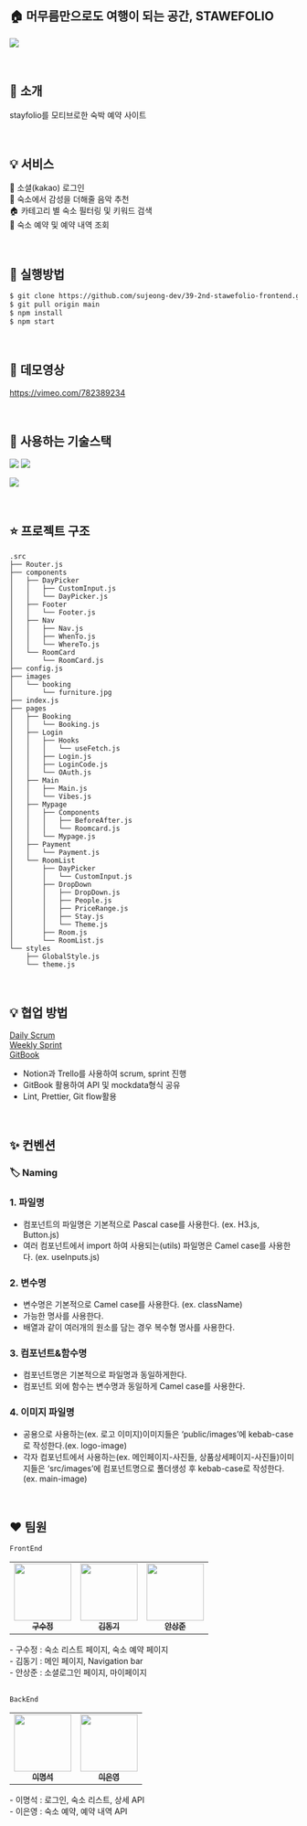 ## 🏠 머무름만으로도 여행이 되는 공간, STAWEFOLIO

![](https://velog.velcdn.com/images/sujeong_dev/post/5aa50db8-787b-43ac-8b61-f79c31a8b5a6/image.gif)

<br />

## 👏 소개

stayfolio를 모티브로한 숙박 예약 사이트

<br />

## 💡 서비스
👤 소셜(kakao) 로그인 <br />
🎵 숙소에서 감성을 더해줄 음악 추천 <br />
🏠 카테고리 별 숙소 필터링 및 키워드 검색 <br />
🛒 숙소 예약 및 예약 내역 조회 <br />

<br />

## 🚀 실행방법
```zsh
$ git clone https://github.com/sujeong-dev/39-2nd-stawefolio-frontend.git
$ git pull origin main
$ npm install
$ npm start
```

<br />

## 🎥 데모영상
https://vimeo.com/782389234

<br />

## 🔧 사용하는 기술스택
<p>
<img src="https://img.shields.io/badge/React-61DAFB?style=flat-square&logo=React&logoColor=black" style="display=inline" />
<img src="https://img.shields.io/badge/Styled%20 Components-DB7093?style=flat-square&logo=StyledComponents&logoColor=white" style="display:inline-block"/>
<figure class="third"></figure>
</p>

![](https://velog.velcdn.com/images/sujeong_dev/post/7ae959d1-f530-4b7a-b1ae-92b0809d813d/image.png)

<br />

## ⭐️ 프로젝트 구조
```
.src
├── Router.js
├── components
│   ├── DayPicker
│   │   ├── CustomInput.js
│   │   └── DayPicker.js
│   ├── Footer
│   │   └── Footer.js
│   ├── Nav
│   │   ├── Nav.js
│   │   ├── WhenTo.js
│   │   └── WhereTo.js
│   └── RoomCard
│       └── RoomCard.js
├── config.js
├── images
│   └── booking
│       └── furniture.jpg
├── index.js
├── pages
│   ├── Booking
│   │   └── Booking.js
│   ├── Login
│   │   ├── Hooks
│   │   │   └── useFetch.js
│   │   ├── Login.js
│   │   ├── LoginCode.js
│   │   └── OAuth.js
│   ├── Main
│   │   ├── Main.js
│   │   └── Vibes.js
│   ├── Mypage
│   │   ├── Components
│   │   │   ├── BeforeAfter.js
│   │   │   └── Roomcard.js
│   │   └── Mypage.js
│   ├── Payment
│   │   └── Payment.js
│   └── RoomList
│       ├── DayPicker
│       │   └── CustomInput.js
│       ├── DropDown
│       │   ├── DropDown.js
│       │   ├── People.js
│       │   ├── PriceRange.js
│       │   ├── Stay.js
│       │   └── Theme.js
│       ├── Room.js
│       └── RoomList.js
└── styles
    ├── GlobalStyle.js
    └── theme.js
```

<br />


## 💡 협업 방법

[Daily Scrum](https://www.notion.so/04eef3a312024a05bb1bb7742b7afe21?pvs=4) <br />
[Weekly Sprint](https://trello.com/b/4IhZ7asL/staypolio) <br />
[GitBook](https://yhkyhk92s-organization.gitbook.io/stawefolio/) <br />
- Notion과 Trello를 사용하여 scrum, sprint 진행
- GitBook 활용하여 API 및 mockdata형식 공유
- Lint, Prettier, Git flow활용

<br />

## ✨ 컨벤션

### 🏷 Naming

### 1. 파일명

- 컴포넌트의 파일명은 기본적으로 Pascal case를 사용한다. (ex. H3.js, Button.js)
- 여러 컴포넌트에서 import 하여 사용되는(utils) 파일명은 Camel case를 사용한다. (ex. useInputs.js)

### 2. 변수명

- 변수명은 기본적으로 Camel case를 사용한다. (ex. className)
- 가능한 명사를 사용한다.
- 배열과 같이 여러개의 원소를 담는 경우 복수형 명사를 사용한다.

### 3. 컴포넌트&함수명

- 컴포넌트명은 기본적으로 파일명과 동일하게한다.
- 컴포넌트 외에 함수는 변수명과 동일하게 Camel case를 사용한다.

### 4. 이미지 파일명

- 공용으로 사용하는(ex. 로고 이미지)이미지들은 ‘public/images’에 kebab-case로 작성한다.(ex. logo-image)
- 각자 컴포넌트에서 사용하는(ex. 메인페이지-사진들, 상품상세페이지-사진들)이미지들은 ‘src/images’에 컴포넌트명으로 폴더생성 후 kebab-case로 작성한다.(ex. main-image)

<br />

## ❤️ 팀원

`FrontEnd`

<table>
  <tbody>
    <tr>
      <td align="center"><a href="https://github.com/sujeong-dev"><img src="https://avatars.githubusercontent.com/u/112826154?v=4" width="100px;" alt=""/><br /><sub><b>구수정</b></sub></a><br /></td>
      <td align="center"><a href="https://github.com/Sing-DongKi"><img src="https://avatars.githubusercontent.com/u/112953746?v=4" width="100px;" alt=""/><br /><sub><b>김동기</b></sub></a><br /></td>
      <td align="center"><a href="https://github.com/Dave-ahn"><img src="https://avatars.githubusercontent.com/u/110475834?v=4" width="100px;" alt=""/><br /><sub><b>안상준</b></sub></a><br /></td>
     <tr/>
  </tbody>
</table>
- 구수정 : 숙소 리스트 페이지, 숙소 예약 페이지 <br />
- 김동기 : 메인 페이지, Navigation bar <br />
- 안상준 : 소셜로그인 페이지, 마이페이지 <br />
<br />

`BackEnd`

<table>
  <tbody>
    <tr>
      <td align="center"><a href="https://github.com/myeongseoklee"><img src="https://avatars.githubusercontent.com/u/109528794?v=4" width="100px;" alt=""/><br /><sub><b>이명석</b></sub></a><br /></td>
      <td align="center"><a href="https://github.com/exnyxxng"><img src="https://avatars.githubusercontent.com/u/107943132?v=4" width="100px;" alt=""/><br /><sub><b>이은영</b></sub></a><br /></td>
     <tr/>
  </tbody>
</table>
- 이명석 : 로그인, 숙소 리스트, 상세 API <br />
- 이은영 : 숙소 예약, 예약 내역 API <br />
<br />
